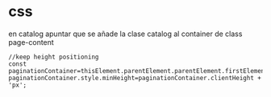css
===

en catalog apuntar que se añade la clase catalog al container de class page-content

    //keep height positioning
    const paginationContainer=thisElement.parentElement.parentElement.firstElementChild;
    paginationContainer.style.minHeight=paginationContainer.clientHeight + 'px';